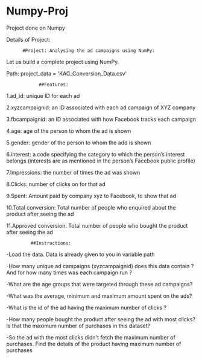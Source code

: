 # Numpy-Proj
Project done on Numpy

Details of Project:

          #Project: Analysing the ad campaigns using NumPy:
Let us build a complete project using NumPy.

Path: project_data = 'KAG_Conversion_Data.csv'

                ##Features:

1.ad_id: unique ID for each ad

2.xyzcampaignid: an ID associated with each ad campaign of XYZ company

3.fbcampaignid: an ID associated with how Facebook tracks each campaign

4.age: age of the person to whom the ad is shown

5.gender: gender of the person to whom the add is shown

6.interest: a code specifying the category to which the person’s interest belongs (interests are as mentioned in the person’s Facebook public profile)

7.Impressions: the number of times the ad was shown

8.Clicks: number of clicks on for that ad

9.Spent: Amount paid by company xyz to Facebook, to show that ad

10.Total conversion: Total number of people who enquired about the product after seeing the ad

11.Approved conversion: Total number of people who bought the product after seeing the ad

             ##Instructions:

-Load the data. Data is already given to you in variable path

-How many unique ad campaigns (xyzcampaignid) does this data contain ? And for how many times was each campaign run ?

-What are the age groups that were targeted through these ad campaigns?

-What was the average, minimum and maximum amount spent on the ads?

-What is the id of the ad having the maximum number of clicks ?

-How many people bought the product after seeing the ad with most clicks? Is that the maximum number of purchases in this dataset?

-So the ad with the most clicks didn't fetch the maximum number of purchases. Find the details of the product having maximum number of purchases
